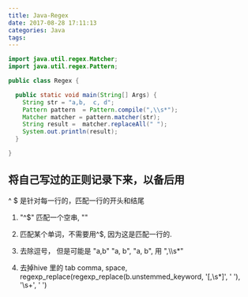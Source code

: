 ```yaml
---
title: Java-Regex
date: 2017-08-28 17:11:13
categories: Java
tags:
---
```


```java
import java.util.regex.Matcher;
import java.util.regex.Pattern;

public class Regex {

  public static void main(String[] Args) {
    String str = "a,b,  c, d";
    Pattern pattern  = Pattern.compile(",\\s*");
    Matcher matcher = pattern.matcher(str);
    String result =  matcher.replaceAll(" ");
    System.out.println(result);
  }

}
```


## 将自己写过的正则记录下来，以备后用
^ $ 是针对每一行的，匹配一行的开头和结尾

1. "^$" 匹配一个空串, ""

2. 匹配某个单词，不需要用^$, 因为这是匹配一行的.

3. 去除逗号， 但是可能是 "a,b"  "a, b", "a,  b", 用 ",\\\s*"

4. 去掉hive 里的 tab comma, space, regexp_replace(regexp_replace(b.unstemmed_keyword, '[,\\s*]', ' '), '\\s+', ' ')
